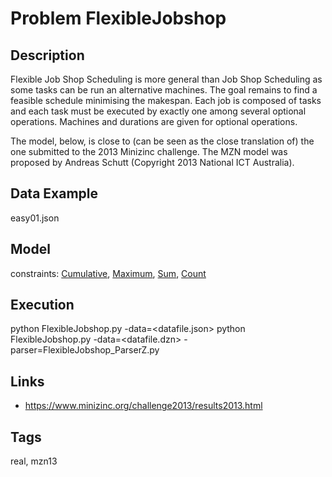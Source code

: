 # Problem FlexibleJobshop
## Description
Flexible Job Shop Scheduling is more general than Job Shop Scheduling as some tasks can be run an alternative machines.
The goal remains to find a feasible schedule minimising the makespan.
Each job is composed of tasks and each task must be executed by exactly one among several optional operations.
Machines and durations are given for optional operations.

The model, below, is close to (can be seen as the close translation of) the one submitted to the 2013 Minizinc challenge.
The MZN model was proposed by Andreas Schutt (Copyright 2013 National ICT Australia).

## Data Example
  easy01.json

## Model
  constraints: [Cumulative](http://pycsp.org/documentation/constraints/Cumulative), [Maximum](http://pycsp.org/documentation/constraints/Maximum), [Sum](http://pycsp.org/documentation/constraints/Sum), [Count](http://pycsp.org/documentation/constraints/Count)

## Execution
  python FlexibleJobshop.py -data=<datafile.json>
  python FlexibleJobshop.py -data=<datafile.dzn> -parser=FlexibleJobshop_ParserZ.py

## Links
  - https://www.minizinc.org/challenge2013/results2013.html

## Tags
  real, mzn13
